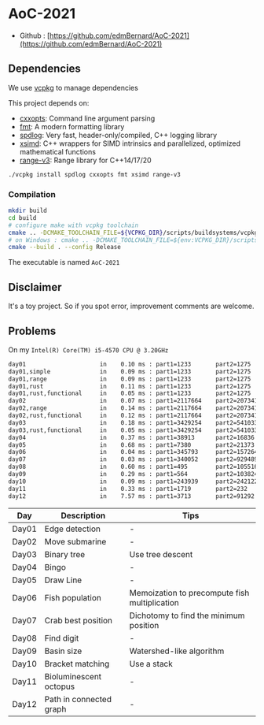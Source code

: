 # AoC-2021

- Github : [https://github.com/edmBernard/AoC-2021](https://github.com/edmBernard/AoC-2021)

## Dependencies

We use [vcpkg](https://github.com/Microsoft/vcpkg) to manage dependencies

This project depends on:
- [cxxopts](https://github.com/jarro2783/cxxopts): Command line argument parsing
- [fmt](https://fmt.dev/latest/index.html): A modern formatting library
- [spdlog](https://github.com/gabime/spdlog): Very fast, header-only/compiled, C++ logging library
- [xsimd](https://github.com/xtensor-stack/xsimd): C++ wrappers for SIMD intrinsics and parallelized, optimized mathematical functions
- [range-v3](https://ericniebler.github.io/range-v3/): Range library for C++14/17/20


```
./vcpkg install spdlog cxxopts fmt xsimd range-v3
```

### Compilation

```bash
mkdir build
cd build
# configure make with vcpkg toolchain
cmake .. -DCMAKE_TOOLCHAIN_FILE=${VCPKG_DIR}/scripts/buildsystems/vcpkg.cmake
# on Windows : cmake .. -DCMAKE_TOOLCHAIN_FILE=${env:VCPKG_DIR}/scripts/buildsystems/vcpkg.cmake
cmake --build . --config Release
```

The executable is named `AoC-2021`

## Disclaimer

It's a toy project. So if you spot error, improvement comments are welcome.


## Problems

On my `Intel(R) Core(TM) i5-4570 CPU @ 3.20GHz`

```bash
day01                     in    0.10 ms : part1=1233       part2=1275
day01,simple              in    0.09 ms : part1=1233       part2=1275
day01,range               in    0.09 ms : part1=1233       part2=1275
day01,rust                in    0.11 ms : part1=1233       part2=1275
day01,rust,functional     in    0.05 ms : part1=1233       part2=1275
day02                     in    0.07 ms : part1=2117664    part2=2073416724
day02,range               in    0.14 ms : part1=2117664    part2=2073416724
day02,rust,functional     in    0.12 ms : part1=2117664    part2=2073416724
day03                     in    0.18 ms : part1=3429254    part2=5410338
day03,rust,functional     in    0.05 ms : part1=3429254    part2=5410338
day04                     in    0.37 ms : part1=38913      part2=16836
day05                     in    0.68 ms : part1=7380       part2=21373
day06                     in    0.04 ms : part1=345793     part2=1572643095893
day07                     in    0.03 ms : part1=340052     part2=92948968
day08                     in    0.60 ms : part1=495        part2=1055164
day09                     in    0.29 ms : part1=564        part2=1038240
day10                     in    0.09 ms : part1=243939     part2=2421222841
day11                     in    0.33 ms : part1=1719       part2=232
day12                     in    7.57 ms : part1=3713       part2=91292
```

| Day | Description | Tips |
|--|--|--|
| Day01 | Edge detection | - |
| Day02 | Move submarine | - |
| Day03 | Binary tree | Use tree descent |
| Day04 | Bingo | - |
| Day05 | Draw Line | - |
| Day06 | Fish population | Memoization to precompute fish multiplication |
| Day07 | Crab best position | Dichotomy to find the minimum position |
| Day08 | Find digit | - |
| Day09 | Basin size | Watershed-like algorithm |
| Day10 | Bracket matching | Use a stack |
| Day11 | Bioluminescent octopus | - |
| Day12 | Path in connected graph | - |
